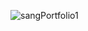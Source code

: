 
![sangPortfolio1](https://github.com/sangheun969/sangPortfolio/assets/138093980/e36dd40a-3e3f-4f2c-b425-8790084f2ef3)
